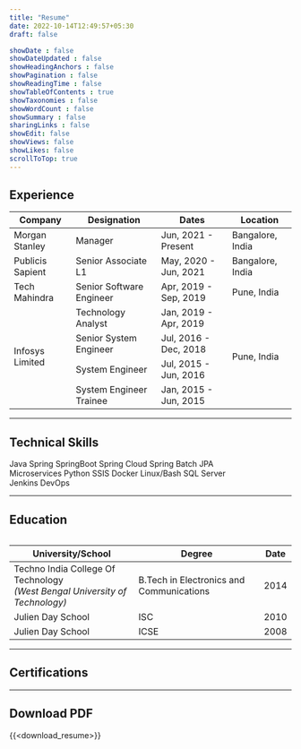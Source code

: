 ```yaml
---
title: "Resume"
date: 2022-10-14T12:49:57+05:30
draft: false

showDate : false
showDateUpdated : false
showHeadingAnchors : false
showPagination : false
showReadingTime : false
showTableOfContents : true
showTaxonomies : false 
showWordCount : false
showSummary : false
sharingLinks : false
showEdit: false
showViews: false
showLikes: false
scrollToTop: true
---
```



## Experience

<table class="resume-table">
    <thead>
        <tr>
            <th>Company</th>
            <th>Designation</th>
            <th>Dates</th>
            <th>Location</th>
        </tr>
    </thead>
    <tbody>
        <tr>
            <td>Morgan Stanley</td>
            <td>Manager</td>
            <td class="resume-dates">Jun, 2021 - Present</td>
            <td>Bangalore, India</td>
        </tr>
        <tr>
            <td>Publicis Sapient</td>
            <td>Senior Associate L1</td>
            <td class="resume-dates">May, 2020 - Jun, 2021</td>
            <td>Bangalore, India</td>
        </tr>
        <tr>
            <td>Tech Mahindra</td>
            <td>Senior Software Engineer</td>
            <td class="resume-dates">Apr, 2019 - Sep, 2019</td>
            <td>Pune, India</td>
        </tr>
        <tr>
            <td rowspan=4>Infosys Limited</td>
            <td>Technology Analyst</td>
            <td class="resume-dates">Jan, 2019 - Apr, 2019</td>
            <td rowspan=4>Pune, India</td>
        </tr>
        <tr>
            <td>Senior System Engineer</td>
            <td class="resume-dates">Jul, 2016 - Dec, 2018</td>
        </tr>
        <tr>
            <td>System Engineer</td>
            <td class="resume-dates">Jul, 2015 - Jun, 2016</td>
        </tr>
        <tr>
            <td>System Engineer Trainee</td>
            <td class="resume-dates">Jan, 2015 - Jun, 2015</td>
        </tr>
    </tbody>
<table>


---

## Technical Skills

<!-- the span css has been copied from the `Tags` styles -->

<div class="technical-skills-container">
    <div class="technical-skills-container-inner">
        <span class="technical-skill-span rounded-md border border-primary-400 px-1 py-[1px] text-sm font-normal text-primary-700 dark:border-primary-600 ">
            Java
        </span>
        <span class="technical-skill-span rounded-md border border-primary-400 px-1 py-[1px] text-sm font-normal text-primary-700 dark:border-primary-600 ">
            Spring
        </span>
        <span class="technical-skill-span rounded-md border border-primary-400 px-1 py-[1px] text-sm font-normal text-primary-700 dark:border-primary-600 ">
            SpringBoot
        </span>
        <span class="technical-skill-span rounded-md border border-primary-400 px-1 py-[1px] text-sm font-normal text-primary-700 dark:border-primary-600 ">
            Spring Cloud
        </span>
        <span class="technical-skill-span rounded-md border border-primary-400 px-1 py-[1px] text-sm font-normal text-primary-700 dark:border-primary-600 ">
            Spring Batch
        </span>
        <span class="technical-skill-span rounded-md border border-primary-400 px-1 py-[1px] text-sm font-normal text-primary-700 dark:border-primary-600 ">
            JPA
        </span>
    </div>
    <div class="technical-skills-container-inner">
        <span class="technical-skill-span rounded-md border border-primary-400 px-1 py-[1px] text-sm font-normal text-primary-700 dark:border-primary-600 ">
            Microservices
        </span>
        <span class="technical-skill-span rounded-md border border-primary-400 px-1 py-[1px] text-sm font-normal text-primary-700 dark:border-primary-600 ">
            Python
        </span>
        <span class="technical-skill-span rounded-md border border-primary-400 px-1 py-[1px] text-sm font-normal text-primary-700 dark:border-primary-600 ">
            SSIS
        </span>
        <span class="technical-skill-span rounded-md border border-primary-400 px-1 py-[1px] text-sm font-normal text-primary-700 dark:border-primary-600 ">
            Docker
        </span>
        <span class="technical-skill-span rounded-md border border-primary-400 px-1 py-[1px] text-sm font-normal text-primary-700 dark:border-primary-600 ">
            Linux/Bash
        </span>
        <span class="technical-skill-span rounded-md border border-primary-400 px-1 py-[1px] text-sm font-normal text-primary-700 dark:border-primary-600 ">
            SQL Server
        </span>
    </div>
    <div class="technical-skills-container-inner">
        <span class="technical-skill-span rounded-md border border-primary-400 px-1 py-[1px] text-sm font-normal text-primary-700 dark:border-primary-600 ">
            Jenkins
        </span>
        <span class="technical-skill-span technical-skill-span rounded-md border border-primary-400 px-1 py-[1px] text-sm font-normal text-primary-700 dark:border-primary-600 ">
            DevOps
        </span>
    </div>
</div>

---

## Education

<table class="resume-table">
    <thead>
        <tr>
            <th>University/School</th>
            <th>Degree</th>
            <th>Date</th>
        </tr>
    </thead>
    <tbody>
        <tr>
            <td>
                Techno India College Of Technology <br> <i>(West Bengal University of Technology)</i>
            </td>
            <td>B.Tech in Electronics and Communications</td>
            <td class="resume-dates">2014</td>
        </tr>
        <tr>
            <td>Julien Day School</td>
            <td>ISC</td>
            <td class="resume-dates">2010</td>
        </tr>
        <tr>
            <td>Julien Day School</td>
            <td>ICSE</td>
            <td class="resume-dates">2008</td>
        </tr>
    </tbody>
<table>

---

## Certifications


<script defer type="text/javascript" async src="//cdn.credly.com/assets/utilities/embed.js"></script>


<!-- <div 
    data-iframe-width="150" 
    data-iframe-height="270" 
    data-share-badge-id="77d9dc85-6e41-43a7-84ba-aedaa2dc4daa" 
    data-share-badge-host="https://www.credly.com">
</div> -->


<div 
    data-iframe-width="150" 
    data-iframe-height="270" 
    data-share-badge-id="77d9dc85-6e41-43a7-84ba-aedaa2dc4daa" 
    data-share-badge-host="https://www.credly.com">
</div>


---

## Download PDF

{{<download_resume>}}

